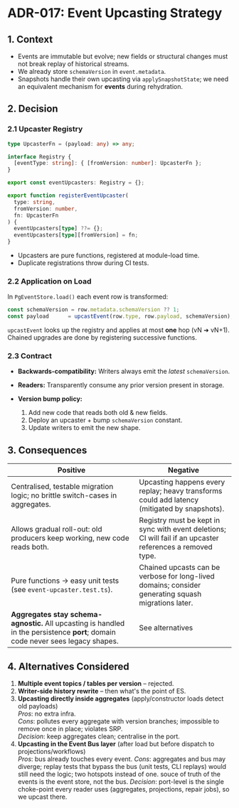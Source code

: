 # ADR-017: Event Upcasting Strategy

## 1. Context

* Events are immutable but evolve; new fields or structural changes must not break replay of historical streams.
* We already store `schemaVersion` in `event.metadata`.
* Snapshots handle their own upcasting via `applySnapshotState`; we need an equivalent mechanism for **events** during rehydration.

## 2. Decision

### 2.1 Upcaster Registry

```ts
type UpcasterFn = (payload: any) => any;

interface Registry {
  [eventType: string]: { [fromVersion: number]: UpcasterFn };
}

export const eventUpcasters: Registry = {};

export function registerEventUpcaster(
  type: string,
  fromVersion: number,
  fn: UpcasterFn
) {
  eventUpcasters[type] ??= {};
  eventUpcasters[type][fromVersion] = fn;
}
```

* Upcasters are pure functions, registered at module-load time.
* Duplicate registrations throw during CI tests.

### 2.2 Application on Load

In `PgEventStore.load()` each event row is transformed:

```ts
const schemaVersion = row.metadata.schemaVersion ?? 1;
const payload      = upcastEvent(row.type, row.payload, schemaVersion);
```

`upcastEvent` looks up the registry and applies at most **one** hop (vN ➜ vN+1). Chained upgrades are done by registering successive functions.

### 2.3 Contract

* **Backwards-compatibility:** Writers always emit the *latest* `schemaVersion`.
* **Readers:** Transparently consume any prior version present in storage.
* **Version bump policy:**

    1. Add new code that reads both old & new fields.
    2. Deploy an upcaster + bump `schemaVersion` constant.
    3. Update writers to emit the new shape.

## 3. Consequences

| Positive                                                                                                                         | Negative                                                                                                   |
|----------------------------------------------------------------------------------------------------------------------------------|------------------------------------------------------------------------------------------------------------|
| Centralised, testable migration logic; no brittle switch-cases in aggregates.                                                    | Upcasting happens every replay; heavy transforms could add latency (mitigated by snapshots).               |
| Allows gradual roll-out: old producers keep working, new code reads both.                                                        | Registry must be kept in sync with event deletions; CI will fail if an upcaster references a removed type. |
| Pure functions -> easy unit tests (see `event-upcaster.test.ts`).                                                                | Chained upcasts can be verbose for long-lived domains; consider generating squash migrations later.        |
| **Aggregates stay schema-agnostic.** All upcasting is handled in the persistence **port**; domain code never sees legacy shapes. | See alternatives                                                                                           |

## 4. Alternatives Considered

1. **Multiple event topics / tables per version** – rejected.
2. **Writer-side history rewrite** – then what's the point of ES.
3. **Upcasting directly inside aggregates** (apply/constructor loads detect old payloads)  
   *Pros*: no extra infra.  
   *Cons*: pollutes every aggregate with version branches; impossible to remove once in place; violates SRP.  
   *Decision*: keep aggregates clean; centralise in the port.
4. **Upcasting in the Event Bus layer** (after load but before dispatch to projections/workflows)  
   *Pros*: bus already touches every event.
   *Cons*: aggregates and bus may diverge; replay tests that bypass the bus (unit tests, CLI replays) would still need the logic; two hotspots instead of one. souce of truth of the events is the event store, not the bus.
   *Decision*: port-level is the single choke-point every reader uses (aggregates, projections, repair jobs), so we upcast there.
